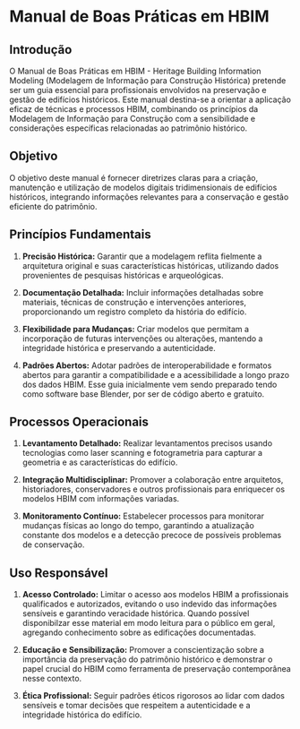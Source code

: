 # Manual de Boas Práticas em HBIM

## Introdução

O Manual de Boas Práticas em HBIM - Heritage Building Information Modeling (Modelagem de Informação para Construção Histórica) pretende ser um guia essencial para profissionais envolvidos na preservação e gestão de edifícios históricos. Este manual destina-se a orientar a aplicação eficaz de técnicas e processos HBIM, combinando os princípios da Modelagem de Informação para Construção com a sensibilidade e considerações específicas relacionadas ao patrimônio histórico.

## Objetivo

O objetivo deste manual é fornecer diretrizes claras para a criação, manutenção e utilização de modelos digitais tridimensionais de edifícios históricos, integrando informações relevantes para a conservação e gestão eficiente do patrimônio.

## Princípios Fundamentais

1. **Precisão Histórica:** Garantir que a modelagem reflita fielmente a arquitetura original e suas características históricas, utilizando dados provenientes de pesquisas históricas e arqueológicas.

2. **Documentação Detalhada:** Incluir informações detalhadas sobre materiais, técnicas de construção e intervenções anteriores, proporcionando um registro completo da história do edifício.

3. **Flexibilidade para Mudanças:** Criar modelos que permitam a incorporação de futuras intervenções ou alterações, mantendo a integridade histórica e preservando a autenticidade.

4. **Padrões Abertos:** Adotar padrões de interoperabilidade e formatos abertos para garantir a compatibilidade e a acessibilidade a longo prazo dos dados HBIM. Esse guia inicialmente vem sendo preparado tendo como software base Blender, por ser de código aberto e gratuito.

## Processos Operacionais

1. **Levantamento Detalhado:** Realizar levantamentos precisos usando tecnologias como laser scanning e fotogrametria para capturar a geometria e as características do edifício.

2. **Integração Multidisciplinar:** Promover a colaboração entre arquitetos, historiadores, conservadores e outros profissionais para enriquecer os modelos HBIM com informações variadas.

3. **Monitoramento Contínuo:** Estabelecer processos para monitorar mudanças físicas ao longo do tempo, garantindo a atualização constante dos modelos e a detecção precoce de possíveis problemas de conservação.

## Uso Responsável

1. **Acesso Controlado:** Limitar o acesso aos modelos HBIM a profissionais qualificados e autorizados, evitando o uso indevido das informações sensíveis e garantindo veracidade histórica.  Quando possível disponibilzar esse material em modo leitura para o público em geral, agregando conhecimento sobre as edificações documentadas.

2. **Educação e Sensibilização:** Promover a conscientização sobre a importância da preservação do patrimônio histórico e demonstrar o papel crucial do HBIM como ferramenta de preservação contemporânea nesse contexto.

3. **Ética Profissional:** Seguir padrões éticos rigorosos ao lidar com dados sensíveis e tomar decisões que respeitem a autenticidade e a integridade histórica do edifício.

```
